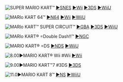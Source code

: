 <!--

<details>
<summary>layout: page
title: "Mario Kart"
permalink: https://jeuxsf.github.io/JSF/nintendo/mariokart/

</details>
  
#### hidden field with metadata

-->

![SUPER MARIO KART™](https://www.mobygames.com/images/covers/l/68919-super-mario-kart-snes-front-cover.jpg)
[►SNES]() [►Wii]() [►3DS]() [►WiiU]()

![MARIo KART 64™](https://www.mobygames.com/images/covers/l/7708-mario-kart-64-nintendo-64-front-cover.jpg)
[►N64](https://ouo.io/SwPEhar) [►Wii]() [►WiiU]()

![MARIo KART™ SUPER CIRCUIT™](https://www.mobygames.com/images/covers/l/22644-mario-kart-super-circuit-game-boy-advance-front-cover.jpg)
[►GBA](https://ouo.io/NZiEW4) [►3DS]() [►WiiU]()

![MARIo KART® =Double Dash!!™](https://www.mobygames.com/images/covers/l/170229-mario-kart-double-dash-gamecube-front-cover.jpg)
[►NGC](https://ouo.io/zPmmwWI)

![MARIO KART® =DS](https://www.mobygames.com/images/covers/l/171145-mario-kart-ds-nintendo-ds-front-cover.png)
[►NDS](https://ouo.io/Ql2Lw9) [►WiiU]()

![8.00►MARIO KART® Wii #Wii](https://www.mobygames.com/images/covers/l/112127-mario-kart-wii-wii-front-cover.jpg)
[►Wii](https://ouo.io/uAdiJ8)

![9.00►MARIO KART™7 #3DS](https://www.mobygames.com/images/covers/l/263427-mario-kart-7-nintendo-3ds-front-cover.jpg)
[►3DS](https://ouo.io/tTOKyq)

![11.0►MARIO KART 8™](https://www.mobygames.com/images/covers/l/669593-mario-kart-8-deluxe-nintendo-switch-front-cover.jpg)
[►NS](https://ouo.io/o8REpm) [►WiiU](https://ouo.io/pJYy1LN)
